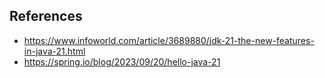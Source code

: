 ## References

- https://www.infoworld.com/article/3689880/jdk-21-the-new-features-in-java-21.html
- https://spring.io/blog/2023/09/20/hello-java-21